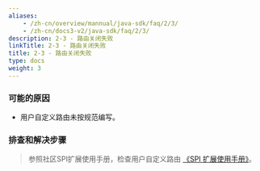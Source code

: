 ```yaml
---
aliases:
    - /zh-cn/overview/mannual/java-sdk/faq/2/3/
    - /zh-cn/docs3-v2/java-sdk/faq/2/3/
description: 2-3 - 路由关闭失败
linkTitle: 2-3 - 路由关闭失败
title: 2-3 - 路由关闭失败
type: docs
weight: 3
---
```







### 可能的原因

* 用户自定义路由未按规范编写。

### 排查和解决步骤
> 参照社区SPI扩展使用手册，检查用户自定义路由 [《SPI 扩展使用手册》](/zh-cn/overview/mannual/java-sdk/reference-manual/spi/)。
